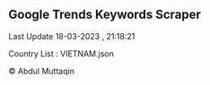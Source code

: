 

## Google Trends Keywords Scraper 
 
Last Update 18-03-2023 , 21:18:21

Country List :
VIETNAM.json



© Abdul Muttaqin 
